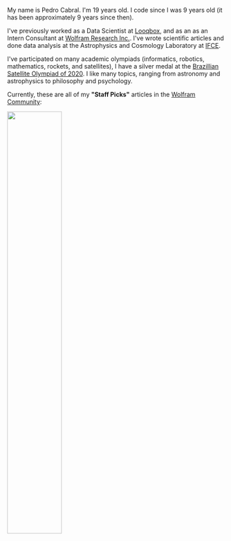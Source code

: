 My name is Pedro Cabral. I'm 19 years old. I code since I was 9 years old (it has been approximately 9 years since then).

I've previously worked as a Data Scientist at [Looqbox](https://www.looqbox.com/en), and as an as an Intern Consultant at [Wolfram Research Inc.](https://wolfram.com). I've wrote scientific articles and done data analysis at the Astrophysics and Cosmology Laboratory at [IFCE](https://ifce.edu.br).

I've participated on many academic olympiads (informatics, robotics, mathematics, rockets, and satellites), I have a silver medal at the [Brazillian Satellite Olympiad of 2020](https://obsat.org.br/). I like many topics, ranging from astronomy and astrophysics to philosophy and psychology.


Currently, these are all of my **"Staff Picks"** articles in the [Wolfram Community](https://community.wolfram.com/web/pedrogcabral):

<a href="https://community.wolfram.com/web/pedrogcabral"><img src="https://i.imgur.com/hCqvSr3.png" width="50%"/></a>
